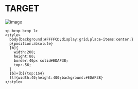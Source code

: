# TARGET

![image](https://github.com/gaschneider/cssbattle/assets/16023844/757d01bf-ebd9-47ae-adf8-e36f9df6574a)

```
<p b><p b><p l>
<style>
  body{background:#FFFFCD;display:grid;place-items:center;}
  p{position:absolute}
  [b]{
    width:200;
    height:80;
    border:40px solid#EDAF38;
    top:-56;
  }
  [b]+[b]{top:164}
  [l]{width:40;height:400;background:#EDAF38}
</style>
```
